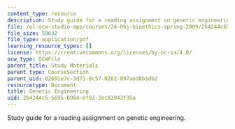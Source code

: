 ```yaml
---
content_type: resource
description: Study guide for a reading assignment on genetic engineering.
file: /ol-ocw-studio-app/courses/24-06j-bioethics-spring-2009/2b4244c65695b984ef932ec82942f35a_MIT24_06Js09_study15.pdf
file_size: 59632
file_type: application/pdf
learning_resource_types: []
license: https://creativecommons.org/licenses/by-nc-sa/4.0/
ocw_type: OCWFile
parent_title: Study Materials
parent_type: CourseSection
parent_uid: 02691e7c-3d71-8c57-0282-897aed8b1db2
resourcetype: Document
title: Genetic Engineering
uid: 2b4244c6-5695-b984-ef93-2ec82942f35a
---
```

Study guide for a reading assignment on genetic engineering.